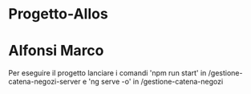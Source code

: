 # Progetto-Allos
# Alfonsi Marco

Per eseguire il progetto lanciare i comandi 'npm run start' in /gestione-catena-negozi-server e 'ng serve -o' in /gestione-catena-negozi
